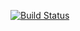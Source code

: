 [![Build Status](https://travis-ci.org/MaxwellWong-91/Project110.svg?branch=master)](https://travis-ci.org/MaxwellWong-91/Project110)